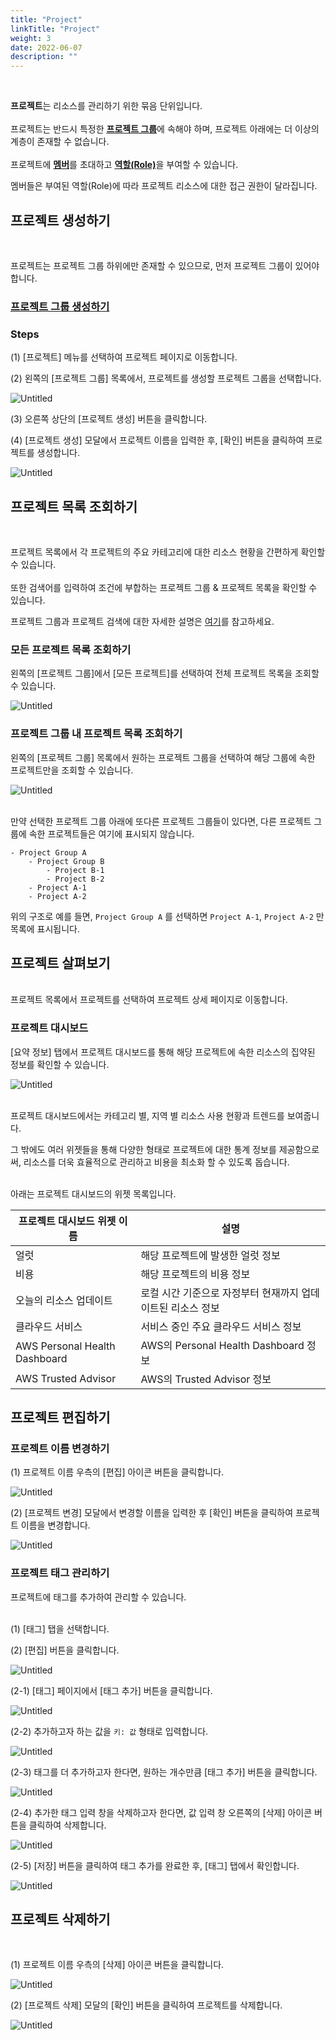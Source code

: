 ```yaml
---
title: "Project"
linkTitle: "Project"
weight: 3
date: 2022-06-07
description: ""
---
```


<br>

**프로젝트**는 리소스를 관리하기 위한 묶음 단위입니다.
<br>
<br>
프로젝트는 반드시 특정한 [**프로젝트 그룹**](/ko/docs/guides/project/project-group)에 속해야 하며, 프로젝트 아래에는 더 이상의 계층이 존재할 수 없습니다.
<br>
<br>
프로젝트에 [**멤버**](/ko/docs/guides/project/member)를 초대하고 [**역할(Role)**](/ko/docs/guides/administration/iam-role)을 부여할 수 있습니다. 

멤버들은 부여된 역할(Role)에 따라 프로젝트 리소스에 대한 접근 권한이 달라집니다.

## 프로젝트 생성하기

<br>

프로젝트는 프로젝트 그룹 하위에만 존재할 수 있으므로, 먼저 프로젝트 그룹이 있어야 합니다.

### [프로젝트 그룹 생성하기](/ko/docs/guides/project/project-group/#프로젝트-그룹-생성하기)



### Steps

(1) [프로젝트] 메뉴를 선택하여 프로젝트 페이지로 이동합니다.

(2) 왼쪽의 [프로젝트 그룹] 목록에서, 프로젝트를 생성할 프로젝트 그룹을 선택합니다.

![Untitled](https://s3-us-west-2.amazonaws.com/secure.notion-static.com/72e729ed-e630-4063-883c-31a9b57716de/Untitled.png)

(3) 오른쪽 상단의 [프로젝트 생성] 버튼을 클릭합니다.

(4) [프로젝트 생성] 모달에서 프로젝트 이름을 입력한 후, [확인] 버튼을 클릭하여 프로젝트를 생성합니다.

![Untitled](https://s3-us-west-2.amazonaws.com/secure.notion-static.com/7dd6b6d1-6e3d-40c9-922a-8d41cd193158/Untitled.png)

## 프로젝트 목록 조회하기
<br>

프로젝트 목록에서 각 프로젝트의 주요 카테고리에 대한 리소스 현황을 간편하게 확인할 수 있습니다.
<br>
<br>
또한 검색어를 입력하여 조건에 부합하는 프로젝트 그룹 & 프로젝트 목록을 확인할 수 있습니다. 

프로젝트 그룹과 프로젝트 검색에 대한 자세한 설명은 [여기](/ko/docs/guides/project/project-group/#프로젝트-그룹--프로젝트-검색하기)를 참고하세요.

### 모든 프로젝트 목록 조회하기

왼쪽의 [프로젝트 그룹]에서 [모든 프로젝트]를 선택하여 전체 프로젝트 목록을 조회할 수 있습니다.

![Untitled](https://s3-us-west-2.amazonaws.com/secure.notion-static.com/cf5fa4ee-75a1-48a8-a074-e797aec7c650/Untitled.png)

### 프로젝트 그룹 내 프로젝트 목록 조회하기

왼쪽의 [프로젝트 그룹] 목록에서 원하는 프로젝트 그룹을 선택하여 해당 그룹에 속한 프로젝트만을 조회할 수 있습니다.

![Untitled](https://s3-us-west-2.amazonaws.com/secure.notion-static.com/eda59ae6-4112-4762-b1e8-4d2e3de36871/Untitled.png)

<br>
만약 선택한 프로젝트 그룹 아래에 또다른 프로젝트 그룹들이 있다면, 다른 프로젝트 그룹에 속한 프로젝트들은 여기에 표시되지 않습니다.

```
- Project Group A
    - Project Group B
        - Project B-1
        - Project B-2
    - Project A-1
    - Project A-2
```

위의 구조로 예를 들면, `Project Group A` 를 선택하면 `Project A-1`, `Project A-2` 만 목록에 표시됩니다.

## 프로젝트 살펴보기
<br>
프로젝트 목록에서 프로젝트를 선택하여 프로젝트 상세 페이지로 이동합니다.

### 프로젝트 대시보드

[요약 정보] 탭에서 프로젝트 대시보드를 통해 해당 프로젝트에 속한 리소스의 집약된 정보를 확인할 수 있습니다.

![Untitled](https://s3-us-west-2.amazonaws.com/secure.notion-static.com/2c681be0-7558-4973-b8b7-565b0f7de597/Untitled.png)

<br>
프로젝트 대시보드에서는 카테고리 별, 지역 별 리소스 사용 현황과 트렌드를 보여줍니다.

그 밖에도 여러 위젯들을 통해 다양한 형태로 프로젝트에 대한 통계 정보를 제공함으로써, 리소스를 더욱 효율적으로 관리하고 비용을 최소화 할 수 있도록 돕습니다.

<br>
아래는 프로젝트 대시보드의 위젯 목록입니다.

| 프로젝트 대시보드 위젯 이름 | 설명 |
| -- | -- |
| 얼럿 | 해당 프로젝트에 발생한 얼럿 정보 |
| 비용 | 해당 프로젝트의 비용 정보 |
| 오늘의 리소스 업데이트 | 로컬 시간 기준으로 자정부터 현재까지 업데이트된 리소스 정보 |
| 클라우드 서비스 | 서비스 중인 주요 클라우드 서비스 정보 |
| AWS Personal Health Dashboard | AWS의 Personal Health Dashboard 정보 |
| AWS Trusted Advisor | AWS의 Trusted Advisor 정보 |

## 프로젝트 편집하기

### 프로젝트 이름 변경하기

(1) 프로젝트 이름 우측의 [편집] 아이콘 버튼을 클릭합니다.

![Untitled](https://s3-us-west-2.amazonaws.com/secure.notion-static.com/5081b921-5025-439e-bcf5-494dd6cc37ec/Untitled.png)

(2) [프로젝트 변경] 모달에서 변경할 이름을 입력한 후 [확인] 버튼을 클릭하여 프로젝트 이름을 변경합니다.

![Untitled](https://s3-us-west-2.amazonaws.com/secure.notion-static.com/c81acd2a-6ef0-4ea3-a9eb-2dc5f3f28d4d/Untitled.png)

### 프로젝트 태그 관리하기

프로젝트에 태그를 추가하여 관리할 수 있습니다.
<br>
<br>

(1) [태그] 탭을 선택합니다.

(2) [편집] 버튼을 클릭합니다.

![Untitled](https://s3-us-west-2.amazonaws.com/secure.notion-static.com/00bd8b95-09e7-4c67-8599-52fe4ce2c3fe/Untitled.png)

(2-1) [태그] 페이지에서 [태그 추가] 버튼을 클릭합니다.

![Untitled](https://s3-us-west-2.amazonaws.com/secure.notion-static.com/bc422be2-b162-4528-b2a1-8e1e84aca3a2/Untitled.png)

(2-2) 추가하고자 하는 값을 `키: 값` 형태로 입력합니다.

![Untitled](https://s3-us-west-2.amazonaws.com/secure.notion-static.com/a474e2eb-0f29-46c7-94db-b6abd07077b3/Untitled.png)

(2-3) 태그를 더 추가하고자 한다면, 원하는 개수만큼 [태그 추가] 버튼을 클릭합니다.

![Untitled](https://s3-us-west-2.amazonaws.com/secure.notion-static.com/86e6ac95-2234-4664-a494-ddcdd3484f42/Untitled.png)

(2-4) 추가한 태그 입력 창을 삭제하고자 한다면, 값 입력 창 오른쪽의 [삭제] 아이콘 버튼을 클릭하여 삭제합니다.

![Untitled](https://s3-us-west-2.amazonaws.com/secure.notion-static.com/22196a6f-78f8-4339-b6bd-fc8cd9f66851/Untitled.png)

(2-5) [저장] 버튼을 클릭하여 태그 추가를 완료한 후, [태그] 탭에서 확인합니다.

![Untitled](https://s3-us-west-2.amazonaws.com/secure.notion-static.com/f2f075cd-a4c9-49b8-b485-80d5a0ccd1c8/Untitled.png)

## 프로젝트 삭제하기
<br>

(1) 프로젝트 이름 우측의 [삭제] 아이콘 버튼을 클릭합니다.

![Untitled](https://s3-us-west-2.amazonaws.com/secure.notion-static.com/3b23e796-bf99-45a9-909c-4ee9ef5a8778/Untitled.png)

(2) [프로젝트 삭제] 모달의 [확인] 버튼을 클릭하여 프로젝트를 삭제합니다.

![Untitled](https://s3-us-west-2.amazonaws.com/secure.notion-static.com/ae231762-7e4d-47e4-ae68-09f7828c6de5/Untitled.png)
